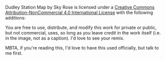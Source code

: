 Dudley Station Map by Sky Rose is licensed under a [Creative Commons Attribution-NonCommercial 4.0 International License](https://creativecommons.org/licenses/by-nc/4.0/) with the following additions:

You are free to use, distribute, and modify this work for private or public, but not commercial, uses, so long as you leave credit in the work itself (i.e. in the image, not as a caption). I'd love to see your remix.

MBTA, if you're reading this, I'd love to have this used officially, but talk to me first.
